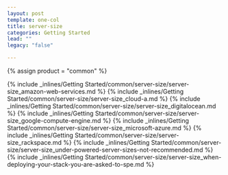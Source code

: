 ```yaml
---
layout: post
template: one-col
title: server-size
categories: Getting Started
lead: ""
legacy: "false"

---
```

{% assign product = "common" %}

{% include _inlines/Getting Started/common/server-size/server-size_amazon-web-services.md %}
{% include _inlines/Getting Started/common/server-size/server-size_cloud-a.md %}
{% include _inlines/Getting Started/common/server-size/server-size_digitalocean.md %}
{% include _inlines/Getting Started/common/server-size/server-size_google-compute-engine.md %}
{% include _inlines/Getting Started/common/server-size/server-size_microsoft-azure.md %}
{% include _inlines/Getting Started/common/server-size/server-size_rackspace.md %}
{% include _inlines/Getting Started/common/server-size/server-size_under-powered-server-sizes-not-recommended.md %}
{% include _inlines/Getting Started/common/server-size/server-size_when-deploying-your-stack-you-are-asked-to-spe.md %}
